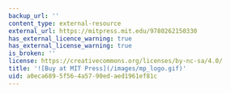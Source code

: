 ```yaml
---
backup_url: ''
content_type: external-resource
external_url: https://mitpress.mit.edu/9780262150330
has_external_licence_warning: true
has_external_license_warning: true
is_broken: ''
license: https://creativecommons.org/licenses/by-nc-sa/4.0/
title: '![Buy at MIT Press](/images/mp_logo.gif)'
uid: a0eca689-5f56-4a57-90ed-aed1961ef81c
---
```

